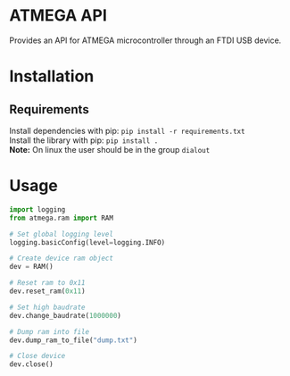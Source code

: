 # ATMEGA API
Provides an API for ATMEGA microcontroller through an FTDI USB device.

# Installation

## Requirements
Install dependencies with pip: `pip install -r requirements.txt`  
Install the library with pip: `pip install .`  
**Note:** On linux the user should be in the group `dialout`

# Usage

```python
import logging
from atmega.ram import RAM

# Set global logging level
logging.basicConfig(level=logging.INFO)

# Create device ram object
dev = RAM()

# Reset ram to 0x11
dev.reset_ram(0x11)

# Set high baudrate
dev.change_baudrate(1000000)

# Dump ram into file
dev.dump_ram_to_file("dump.txt")

# Close device
dev.close()
```